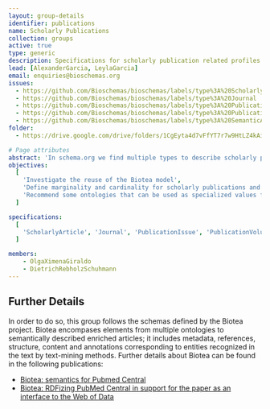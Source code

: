 ```yaml
---
layout: group-details
identifier: publications
name: Scholarly Publications
collection: groups
active: true
type: generic
description: Specifications for scholarly publication related profiles
lead: [AlexanderGarcia, LeylaGarcia]
email: enquiries@bioschemas.org
issues:
  - https://github.com/Bioschemas/bioschemas/labels/type%3A%20Scholarlyarticle
  - https://github.com/Bioschemas/bioschemas/labels/type%3A%20Journal
  - https://github.com/Bioschemas/bioschemas/labels/type%3A%20PublicationIssue
  - https://github.com/Bioschemas/bioschemas/labels/type%3A%20PublicationVolume
  - https://github.com/Bioschemas/bioschemas/labels/type%3A%20SemanticAnnotation
folder:
  - https://drive.google.com/drive/folders/1CgEyta4d7vFfYT7r7w9HtLZ4kAidDmJI

# Page attributes
abstract: 'In schema.org we find multiple types to describe scholarly publications. This group aims to define the profiles for those most relevant for publications in sciences, particularly the Life Sciences. '
objectives:
  [
    'Investigate the reuse of the Biotea model',
    'Define marginality and cardinality for scholarly publications and related types such as journal, publication issue and publication volume',
    'Recommend some ontologies that can be used as specialized values for some properties'
  ]

specifications:
  [
    'ScholarlyArticle', 'Journal', 'PublicationIssue', 'PublicationVolume', 'SemanticTextAnnotation'
  ]

members:
    - OlgaXimenaGiraldo
    - DietrichRebholzSchuhmann
---
```


<h2>Further Details</h2>
<p>In order to do so, this group follows the schemas defined by the <a herf='http://biotea.github.io/'>Biotea project</a>. Biotea encompases elements from multiple ontologies to semantically described enriched articles; it includes metadata, references, structure, content and annotations corresponding to entities recognized in the text by text-mining methods. Further details about Biotea can be found in the following publications:</p>
<ul>
  <li><a href="https://peerj.com/articles/4201/">Biotea: semantics for Pubmed Central</a></li>
  <li><a href="https://jbiomedsem.biomedcentral.com/articles/10.1186/2041-1480-4-S1-S5">Biotea: RDFizing PubMed Central in support for the paper as an interface to the Web of Data</a></li>
</ul>
